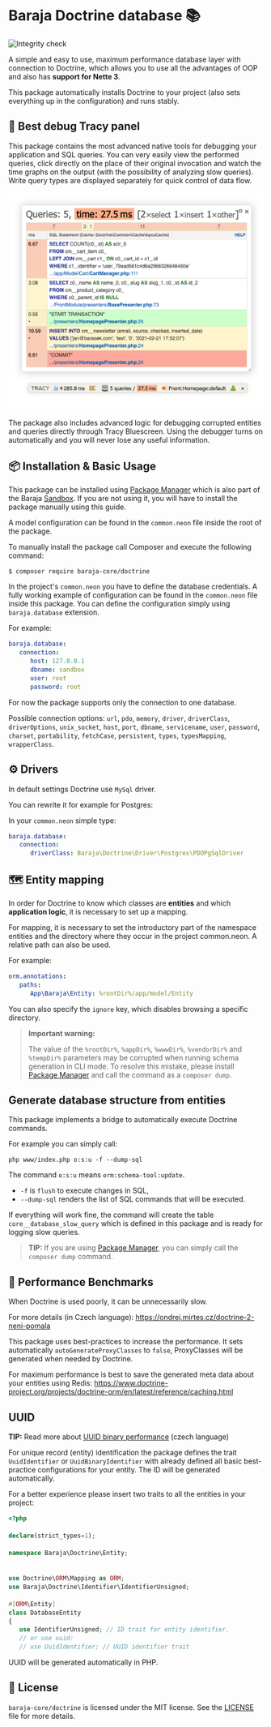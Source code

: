 Baraja Doctrine database 📚
===========================

![Integrity check](https://github.com/baraja-core/doctrine/workflows/Integrity%20check/badge.svg)

A simple and easy to use, maximum performance database layer with connection to Doctrine, which allows you to use all the advantages of OOP and also has **support for Nette 3**.

This package automatically installs Doctrine to your project (also sets everything up in the configuration) and runs stably.

🐛 Best debug Tracy panel
-------------------------

This package contains the most advanced native tools for debugging your application and SQL queries. You can very easily view the performed queries, click directly on the place of their original invocation and watch the time graphs on the output (with the possibility of analyzing slow queries). Write query types are displayed separately for quick control of data flow.

![Baraja Doctrine debug Tracy panel](doc/tracy-panel-design.png)

The package also includes advanced logic for debugging corrupted entities and queries directly through Tracy Bluescreen. Using the debugger turns on automatically and you will never lose any useful information.

📦 Installation & Basic Usage
-----------------------------

This package can be installed using [Package Manager](https://github.com/baraja-core/package-manager) which is also part of the Baraja [Sandbox](https://github.com/baraja-core/sandbox). If you are not using it, you will have to install the package manually using this guide.

A model configuration can be found in the `common.neon` file inside the root of the package.

To manually install the package call Composer and execute the following command:

```shell
$ composer require baraja-core/doctrine
```

In the project's `common.neon` you have to define the database credentials. A fully working example of configuration can be found in the `common.neon` file inside this package. You can define the configuration simply using `baraja.database` extension.

For example:

```yaml
baraja.database:
   connection:
      host: 127.0.0.1
      dbname: sandbox
      user: root
      password: root
```

For now the package supports only the connection to one database.

Possible connection options: `url`, `pdo`, `memory`, `driver`, `driverClass`, `driverOptions`, `unix_socket`, `host`, `port`, `dbname`, `servicename`, `user`, `password`, `charset`, `portability`, `fetchCase`, `persistent`, `types`, `typesMapping`, `wrapperClass`.

⚙️ Drivers
----------

In default settings Doctrine use `MySql` driver.

You can rewrite it for example for Postgres:

In your `common.neon` simple type:

```yaml
baraja.database:
   connection:
      driverClass: Baraja\Doctrine\Driver\Postgres\PDOPgSqlDriver
```

🗺️ Entity mapping
------------------

In order for Doctrine to know which classes are **entities** and which **application logic**, it is necessary to set up a mapping.

For mapping, it is necessary to set the introductory part of the namespace entities and the directory where they occur in the project common.neon. A relative path can also be used.

For example:

```yaml
orm.annotations:
   paths:
      App\Baraja\Entity: %rootDir%/app/model/Entity
```

You can also specify the `ignore` key, which disables browsing a specific directory.

> **Important warning:**
>
> The value of the `%rootDir%`, `%appDir%`, `%wwwDir%`, `%vendorDir%` and `%tempDir%` parameters may be corrupted when running schema generation in CLI mode.
> To resolve this mistake, please install [Package Manager](https://github.com/baraja-core/package-manager) and call the command as a `composer dump`.

Generate database structure from entities
-----------------------------------------

This package implements a bridge to automatically execute Doctrine commands.

For example you can simply call:

```shell
php www/index.php o:s:u -f --dump-sql
```

The command `o:s:u` means `orm:schema-tool:update`.

- `-f` is `flush` to execute changes in SQL,
- `--dump-sql` renders the list of SQL commands that will be executed.

If everything will work fine, the command will create the table `core__database_slow_query` which is defined in this package and is ready for logging slow queries.

> **TIP:** If you are using [Package Manager](https://github.com/baraja-core/package-manager), you can simply call the `composer dump` command.

🚀 Performance Benchmarks
-------------------------

When Doctrine is used poorly, it can be unnecessarily slow.

For more details (in Czech language): https://ondrej.mirtes.cz/doctrine-2-neni-pomala

This package uses best-practices to increase the performance. It sets automatically `autoGenerateProxyClasses` to `false`, ProxyClasses will be generated when needed by Doctrine.

For maximum performance is best to save the generated meta data about your entities using Redis: https://www.doctrine-project.org/projects/doctrine-orm/en/latest/reference/caching.html

UUID
----

**TIP:** Read more about [UUID binary performance](https://php.baraja.cz/uuid-performance) (czech language)

For unique record (entity) identification the package defines the trait `UuidIdentifier` or `UuidBinaryIdentifier` with already defined all basic best-practice configurations for your entity. The ID will be generated automatically.

For a better experience please insert two traits to all the entities in your project:

```php
<?php

declare(strict_types=1);

namespace Baraja\Doctrine\Entity;


use Doctrine\ORM\Mapping as ORM;
use Baraja\Doctrine\Identifier\IdentifierUnsigned;

#[ORM\Entity]
class DatabaseEntity
{
   use IdentifierUnsigned; // ID trait for entity identifier.
   // or use uuid:
   // use UuidIdentifier; // UUID identifier trait
```

UUID will be generated automatically in PHP.

📄 License
-----------

`baraja-core/doctrine` is licensed under the MIT license. See the [LICENSE](https://github.com/baraja-core/doctrine/blob/master/LICENSE) file for more details.
